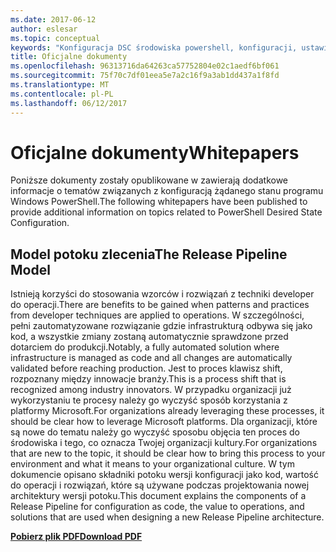```yaml
---
ms.date: 2017-06-12
author: eslesar
ms.topic: conceptual
keywords: "Konfiguracja DSC środowiska powershell, konfiguracji, ustawienia"
title: Oficjalne dokumenty
ms.openlocfilehash: 96313716da64263ca57752804e02c1aedf6bf061
ms.sourcegitcommit: 75f70c7df01eea5e7a2c16f9a3ab1dd437a1f8fd
ms.translationtype: MT
ms.contentlocale: pl-PL
ms.lasthandoff: 06/12/2017
---
```

# <a name="whitepapers"></a><span data-ttu-id="66510-103">Oficjalne dokumenty</span><span class="sxs-lookup"><span data-stu-id="66510-103">Whitepapers</span></span>

<span data-ttu-id="66510-104">Poniższe dokumenty zostały opublikowane w zawierają dodatkowe informacje o tematów związanych z konfiguracją żądanego stanu programu Windows PowerShell.</span><span class="sxs-lookup"><span data-stu-id="66510-104">The following whitepapers have been published to provide additional information on topics related to PowerShell Desired State Configuration.</span></span>

## <a name="the-release-pipeline-model"></a><span data-ttu-id="66510-105">Model potoku zlecenia</span><span class="sxs-lookup"><span data-stu-id="66510-105">The Release Pipeline Model</span></span>
<span data-ttu-id="66510-106">Istnieją korzyści do stosowania wzorców i rozwiązań z techniki developer do operacji.</span><span class="sxs-lookup"><span data-stu-id="66510-106">There are benefits to be gained when patterns and practices from developer techniques are applied to operations.</span></span> <span data-ttu-id="66510-107">W szczególności, pełni zautomatyzowane rozwiązanie gdzie infrastrukturą odbywa się jako kod, a wszystkie zmiany zostaną automatycznie sprawdzone przed dotarciem do produkcji.</span><span class="sxs-lookup"><span data-stu-id="66510-107">Notably, a fully automated solution where infrastructure is managed as code and all changes are automatically validated before reaching production.</span></span> <span data-ttu-id="66510-108">Jest to proces klawisz shift, rozpoznany między innowacje branży.</span><span class="sxs-lookup"><span data-stu-id="66510-108">This is a process shift that is recognized among industry innovators.</span></span> <span data-ttu-id="66510-109">W przypadku organizacji już wykorzystaniu te procesy należy go wyczyść sposób korzystania z platformy Microsoft.</span><span class="sxs-lookup"><span data-stu-id="66510-109">For organizations already leveraging these processes, it should be clear how to leverage Microsoft platforms.</span></span> <span data-ttu-id="66510-110">Dla organizacji, które są nowe do tematu należy go wyczyść sposobu objęcia ten proces do środowiska i tego, co oznacza Twojej organizacji kultury.</span><span class="sxs-lookup"><span data-stu-id="66510-110">For organizations that are new to the topic, it should be clear how to bring this process to your environment and what it means to your organizational culture.</span></span> <span data-ttu-id="66510-111">W tym dokumencie opisano składniki potoku wersji konfiguracji jako kod, wartość do operacji i rozwiązań, które są używane podczas projektowania nowej architektury wersji potoku.</span><span class="sxs-lookup"><span data-stu-id="66510-111">This document explains the components of a Release Pipeline for configuration as code, the value to operations, and solutions that are used when designing a new Release Pipeline architecture.</span></span> 

<span data-ttu-id="66510-112">**[Pobierz plik PDF](http://aka.ms/thereleasepipelinemodelpdf)**</span><span class="sxs-lookup"><span data-stu-id="66510-112">**[Download PDF](http://aka.ms/thereleasepipelinemodelpdf)**</span></span>

